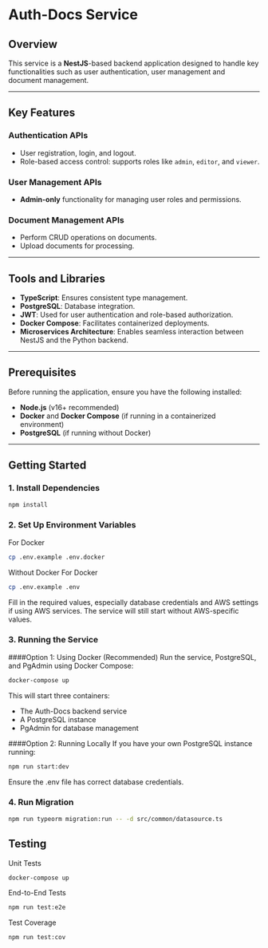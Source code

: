 # Auth-Docs Service

## Overview

This service is a **NestJS**-based backend application designed to handle key functionalities such as user authentication, user management and document management.

---

## Key Features

### Authentication APIs
- User registration, login, and logout.
- Role-based access control: supports roles like `admin`, `editor`, and `viewer`.

### User Management APIs
- **Admin-only** functionality for managing user roles and permissions.

### Document Management APIs
- Perform CRUD operations on documents.
- Upload documents for processing.

---

## Tools and Libraries

- **TypeScript**: Ensures consistent type management.
- **PostgreSQL**: Database integration.
- **JWT**: Used for user authentication and role-based authorization.
- **Docker Compose**: Facilitates containerized deployments.
- **Microservices Architecture**: Enables seamless interaction between NestJS and the Python backend.

---

## Prerequisites

Before running the application, ensure you have the following installed:
- **Node.js** (v16+ recommended)
- **Docker** and **Docker Compose** (if running in a containerized environment)
- **PostgreSQL** (if running without Docker)

---

## Getting Started

### 1. Install Dependencies
```bash
npm install
```

### 2. Set Up Environment Variables
For Docker
```bash
cp .env.example .env.docker
```
Without Docker 
For Docker
```bash
cp .env.example .env
```
Fill in the required values, especially database credentials and AWS settings if using AWS services. The service will still start without AWS-specific values.

### 3. Running the Service
####Option 1: Using Docker (Recommended)
Run the service, PostgreSQL, and PgAdmin using Docker Compose:
```bash
docker-compose up
```
This will start three containers:

- The Auth-Docs backend service
- A PostgreSQL instance
- PgAdmin for database management

####Option 2: Running Locally
If you have your own PostgreSQL instance running:
```bash
npm run start:dev
```
Ensure the .env file has correct database credentials.
### 4. Run Migration
```bash
npm run typeorm migration:run -- -d src/common/datasource.ts
```
## Testing

Unit Tests
```bash
docker-compose up
```
End-to-End Tests
```bash
npm run test:e2e
```
Test Coverage
```bash
npm run test:cov
```
